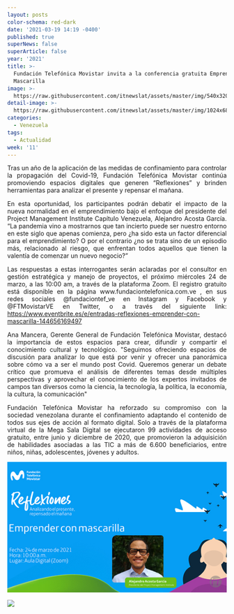 ```yaml
---
layout: posts
color-schema: red-dark
date: '2021-03-19 14:19 -0400'
published: true
superNews: false
superArticle: false
year: '2021'
title: >-
  Fundación Telefónica Movistar invita a la conferencia gratuita Emprender con
  Mascarilla
image: >-
  https://raw.githubusercontent.com/itnewslat/assets/master/img/540x320/reflexiones-fundacion-p.jpg
detail-image: >-
  https://raw.githubusercontent.com/itnewslat/assets/master/img/1024x680/reflexiones-fundacion-g.jpg
categories:
  - Venezuela
tags:
  - Actualidad
week: '11'
---
```


<p style="text-align: justify;">Tras un año de la aplicación de las medidas de confinamiento para controlar la propagación del Covid-19, Fundación Telefónica Movistar continúa promoviendo espacios digitales que generen “Reflexiones” y brinden herramientas para analizar el presente y repensar el mañana.</p>
<p style="text-align: justify;">En esta oportunidad, los participantes podrán debatir el impacto de la nueva normalidad en el emprendimiento bajo el enfoque del presidente del Project Management Institute Capítulo Venezuela, Alejandro Acosta García. “La pandemia vino a mostrarnos que tan incierto puede ser nuestro entorno en este siglo que apenas comienza, pero ¿ha sido esta un factor diferencial para el emprendimiento? O por el contrario ¿no se trata sino de un episodio más, relacionado al riesgo, que enfrentan todos aquellos que tienen la valentía de comenzar un nuevo negocio?”</p>
<p style="text-align: justify;">Las respuestas a estas interrogantes serán aclaradas por el consultor en gestión estratégica y manejo de proyectos, el próximo miércoles 24 de marzo, a las 10:00 am, a través de la plataforma Zoom. El registro gratuito está disponible en la página www.fundaciontelefonica.com.ve , en sus redes sociales @fundaciontef_ve en Instagram y Facebook y @FTMovistarVE en Twitter, o a través del siguiente link: <a href="https://www.eventbrite.es/e/entradas-reflexiones-emprender-con-mascarilla-144656169497">https://www.eventbrite.es/e/entradas-reflexiones-emprender-con-mascarilla-144656169497</a></p>
<p style="text-align: justify;">Ana Mancera, Gerente General de Fundación Telefónica Movistar, destacó la importancia de estos espacios para crear, difundir y compartir el conocimiento cultural y tecnológico. "Seguimos ofreciendo espacios de discusión para analizar lo que está por venir y ofrecer una panorámica sobre cómo va a ser el mundo post Covid. Queremos generar un debate crítico que promueva el análisis de diferentes temas desde múltiples perspectivas y aprovechar el conocimiento de los expertos invitados de campos tan diversos como la ciencia, la tecnología, la política, la economía, la cultura, la comunicación"</p>
<p style="text-align: justify;">Fundación Telefónica Movistar ha reforzado su compromiso con la sociedad venezolana durante el confinamiento adaptando el contenido de todos sus ejes de acción al formato digital. Solo a través de la plataforma virtual de la Mega Sala Digital se ejecutaron 99 actividades de acceso gratuito, entre junio y diciembre de 2020, que promovieron la adquisición de habilidades asociadas a las TIC a más de 6.600 beneficiarios, entre niños, niñas, adolescentes, jóvenes y adultos.</p>

![](https://raw.githubusercontent.com/itnewslat/assets/master/img/540x320/reflexiones-fundacion-p.jpg)

<img src="https://tracker.metricool.com/c3po.jpg?hash=56f88a41e39ab42c063cc51676587a04"/>
